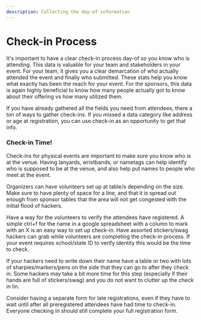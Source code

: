 ```yaml
---
description: Collecting the day-of information
---
```


# Check-in Process

It's important to have a clear check-in process day-of so you know who is attending. This data is valuable for your team and stakeholders in your event. For your team, it gives you a clear demarcation of who actually attended the event and finally who submitted. These stats help you know what exactly has been the reach for your event. For the sponsors, this data is again highly beneficial to know how many people actually got to know about their offering vs how many utilized them.

If you have already gathered all the fields you need from attendees, there a ton of ways to gather check-ins. If you missed a data category like address or age at registration, you can use check-in as an opportunity to get that info.

### Check-in Time!

Check-ins for physical events are important to make sure you know who is at the venue. Having lanyards, wristbands, or nametags can help identify who is supposed to be at the venue, and also help put names to people who meet at the event.&#x20;

Organizers can have volunteers set up at table/s depending on the size. Make sure to have plenty of space for a line, and that it is spread out enough from sponsor tables that the area will not get congested with the initial flood of hackers.&#x20;

Have a way for the volunteers to verify the attendees have registered. A simple ctrl+f for the name in a google spreadsheet with a column to mark with an X is an easy way to set up check-in. Have assorted stickers/swag hackers can grab while volunteers are completing the check-in process. If your event requires school/state ID to verify identity this would be the time to check.&#x20;

If your hackers need to write down their name have a table or two with lots of sharpies/markers/pens on the side that they can go to after they check in. Some hackers may take a bit more time for this step (especially if their hands are full of stickers/swag) and you do not want to clutter up the check in lin.&#x20;

Consider having a separate form for late registrations, even if they have to wait until after all preregistered attendees have had time to check-in. Everyone checking in should still complete your full registration form.&#x20;
